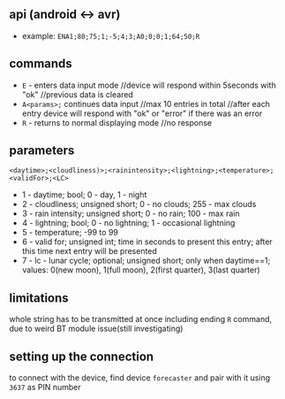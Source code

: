 ## api (android <-> avr)

- example: `ENA1;80;75;1;-5;4;3;A0;0;0;1;64;50;R`

## commands

- `E` - enters data input mode //device will respond within 5seconds with "ok" //previous data is cleared
- `A<params>;` continues data input //max 10 entries in total //after each entry device will respond with "ok" or "error" if there was an error
- `R` - returns to normal displaying mode //no response

## parameters

`<daytime>;<cloudliness)>;<rainintensity>;<lightning>;<temperature>;<validFor>;<LC>`

- 1 - daytime; bool; 0 - day, 1 - night
- 2 - cloudliness; unsigned short; 0 - no clouds; 255 - max clouds
- 3 - rain intensity; unsigned short; 0 - no rain; 100 - max rain
- 4 - lightning; bool; 0 - no lightning; 1 - occasional lightning
- 5 - temperature; -99 to 99
- 6 - valid for; unsigned int; time in seconds to present this entry; after this time next entry will be presented
- 7 - lc - lunar cycle; optional; unsigned short; only when daytime==1; values: 0(new moon), 1(full moon), 2(first quarter), 3(last quarter)

## limitations

whole string has to be transmitted at once including ending `R` command, due to weird BT module issue(still investigating)

## setting up the connection

to connect with the device, find device `forecaster` and pair with it using `3637` as PIN number